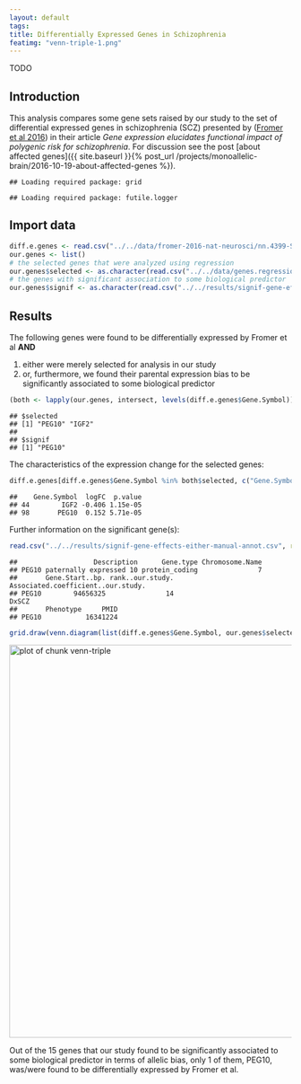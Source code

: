 ```yaml
---
layout: default
tags:
title: Differentially Expressed Genes in Schizophrenia
featimg: "venn-triple-1.png"
---
```


TODO

## Introduction

This analysis compares some gene sets raised by our study to the set of differential expressed genes in schizophrenia (SCZ) presented by ([Fromer et al 2016](http://www.nature.com/neuro/journal/vaop/ncurrent/full/nn.4399.html)) in their article *Gene expression elucidates functional impact of polygenic risk for schizophrenia*.  For discussion see the post [about affected genes]({{ site.baseurl }}{% post_url /projects/monoallelic-brain/2016-10-19-about-affected-genes %}).


```
## Loading required package: grid
```

```
## Loading required package: futile.logger
```

## Import data


```r
diff.e.genes <- read.csv("../../data/fromer-2016-nat-neurosci/nn.4399-S5.csv", skip = 1)
our.genes <- list()
# the selected genes that were analyzed using regression
our.genes$selected <- as.character(read.csv("../../data/genes.regression.new")[[1]])
# the genes with significant association to some biological predictor
our.genes$signif <- as.character(read.csv("../../results/signif-gene-effects-either.csv")[[1]])
```

## Results

The following genes were found to be differentially expressed by Fromer et al **AND**

1. either were merely selected for analysis in our study
1. or, furthermore, we found their parental expression bias to be significantly associated to some biological predictor


```r
(both <- lapply(our.genes, intersect, levels(diff.e.genes$Gene.Symbol)))
```

```
## $selected
## [1] "PEG10" "IGF2" 
## 
## $signif
## [1] "PEG10"
```

The characteristics of the expression change for the selected genes:


```r
diff.e.genes[diff.e.genes$Gene.Symbol %in% both$selected, c("Gene.Symbol", "logFC", "p.value")]
```

```
##    Gene.Symbol  logFC  p.value
## 44        IGF2 -0.406 1.15e-05
## 98       PEG10  0.152 5.71e-05
```

Further information on the significant gene(s):


```r
read.csv("../../results/signif-gene-effects-either-manual-annot.csv", row.names = 1)[both$signif, ]
```

```
##                   Description      Gene.type Chromosome.Name
## PEG10 paternally expressed 10 protein_coding               7
##       Gene.Start..bp. rank..our.study. Associated.coefficient..our.study.
## PEG10        94656325               14                              DxSCZ
##       Phenotype     PMID
## PEG10           16341224
```


```r
grid.draw(venn.diagram(list(diff.e.genes$Gene.Symbol, our.genes$selected, c("RP11-909M7.3", "PEG10", "MEST", "UBE3A")), filename=NULL, category = c("SCZ: overall expression", "called imprinted", "SCZ: parental bias"), ext.text = FALSE, cat.pos = c(-15, 15, 15), cat.cex = rep(1.2, 3), col = my.col <- c("darkgreen", "blue", "red"), fill = my.col, cat.col = my.col))
```

<img src="{{ site.baseurl }}/projects/monoallelic-brain/R/2016-10-20-differential-expression-scz/figure/venn-triple-1.png" title="plot of chunk venn-triple" alt="plot of chunk venn-triple" width="700px" />

Out of the 15 genes that our study found to be significantly associated to some biological predictor in terms of allelic bias, only 1 of them, PEG10, was/were found to be differentially expressed by Fromer et al.
<!-- MathJax scripts -->
<script type="text/javascript" src="https://cdn.mathjax.org/mathjax/latest/MathJax.js?config=TeX-AMS-MML_HTMLorMML"></script>
